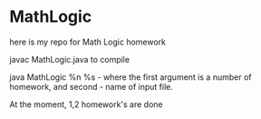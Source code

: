 MathLogic
=========

here is my repo for Math Logic homework

javac MathLogic.java to compile 

java MathLogic %n %s - where the first argument is a number of homework, and second - name of input file.

At the moment, 1,2 homework's are done